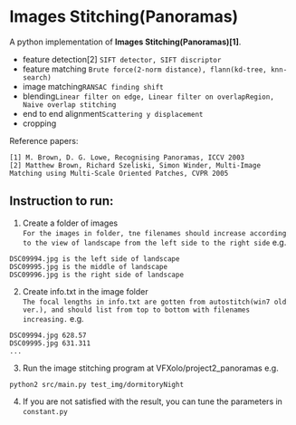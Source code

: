 # Images Stitching(Panoramas)
A python implementation of **Images Stitching(Panoramas)[1]**.   
- feature detection[2] ```SIFT detector, SIFT discriptor```
- feature matching ```Brute force(2-norm distance), flann(kd-tree, knn-search)```
- image matching```RANSAC finding shift```
- blending```Linear filter on edge, Linear filter on overlapRegion, Naive overlap stitching```
- end to end alignment```Scattering y displacement```
- cropping  

Reference papers:    
```
[1] M. Brown, D. G. Lowe, Recognising Panoramas, ICCV 2003
[2] Matthew Brown, Richard Szeliski, Simon Winder, Multi-Image Matching using Multi-Scale Oriented Patches, CVPR 2005
```

## Instruction to run:  
1. Create a folder of images  
```For the images in folder, tne filenames should increase according to the view of landscape from the left side to the right side```
e.g.
```
DSC09994.jpg is the left side of landscape
DSC09995.jpg is the middle of landscape
DSC09996.jpg is the right side of landscape
```
2. Create info.txt in the image folder  
```The focal lengths in info.txt are gotten from autostitch(win7 old ver.), and should list from top to bottom with filenames increasing.```
e.g.
```
DSC09994.jpg 628.57
DSC09995.jpg 631.311
...
```
3. Run the image stitching program at VFXolo/project2_panoramas e.g.
```
python2 src/main.py test_img/dormitoryNight
```
4. If you are not satisfied with the result, you can tune the parameters in ```constant.py```
